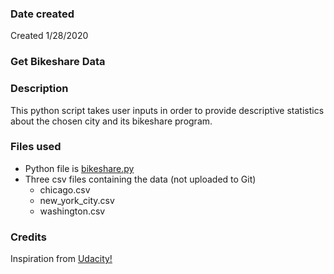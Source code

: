 ### Date created
Created 1/28/2020

### Get Bikeshare Data

### Description
This python script takes user inputs in order to provide descriptive statistics about the chosen city and its bikeshare program.

### Files used
* Python file is [bikeshare.py](https://github.com/hansejosh/pdsnd_github/blob/master/bikeshare.py)
* Three csv files containing the data (not uploaded to Git)
	* chicago.csv
	* new_york_city.csv
	* washington.csv
	
### Credits
Inspiration from [Udacity!](https://classroom.udacity.com)
